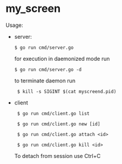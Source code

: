 # my_screen

Usage:

* server:
    ```shell
    $ go run cmd/server.go 
    ```
    for execution in daemonized mode run
    ```shell
    $ go run cmd/server.go -d
    ```
    to terminate daemon run
    ```shell
     $ kill -s SIGINT $(cat myscreend.pid)
    ```
* client
    ```shell
     $ go run cmd/client.go list
    ```
    ```shell
     $ go run cmd/client.go new [id]
    ```
    ```shell
     $ go run cmd/client.go attach <id>
    ```
    ```shell
     $ go run cmd/client.go kill <id>
    ```
  
  To detach from session use Ctrl+C
